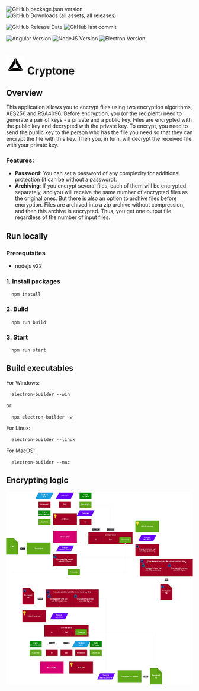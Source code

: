 
![GitHub package.json version](https://img.shields.io/github/package-json/v/vansisto/CryptonePlus?color=black)
![GitHub Downloads (all assets, all releases)](https://img.shields.io/github/downloads/vansisto/CryptonePlus/total)

![GitHub Release Date](https://img.shields.io/github/release-date/vansisto/CryptonePlus)
![GitHub last commit](https://img.shields.io/github/last-commit/vansisto/CryptonePlus)

![Angular Version](https://img.shields.io/badge/v19-red?logo=angular&logoColor=red&label=Angular&labelColor=grey&color=red)
![NodeJS Version](https://img.shields.io/badge/v22-white?logo=node.js&label=NodeJS&labelColor=grey&color=green)
![Electron Version](https://img.shields.io/badge/v33-grey?logo=electron&label=Electron&labelColor=white&color=blue)

# <img src="https://raw.githubusercontent.com/vansisto/CryptonePlus/refs/heads/main/src/assets/favicon.png" width="50" alt="Logo"> Cryptone

## Overview
This application allows you to encrypt files using two encryption algorithms, 
AES256 and RSA4096. Before encryption, you (or the recipient) need to generate 
a pair of keys - a private and a public key. Files are encrypted with the 
public key and decrypted with the private key. To encrypt, you need to send 
the public key to the person who has the file you need so that they can encrypt 
the file with this key. Then you, in turn, will decrypt the received file with 
your private key.

### Features:
* __Password__: You can set a password of any complexity for additional protection 
(it can be without a password).
* __Archiving__: If you encrypt several files, each of them will be encrypted 
separately, and you will receive the same number of encrypted files as the 
original ones. But there is also an option to archive files before encryption. 
Files are archived into a zip archive without compression, and then this archive 
is encrypted. Thus, you get one output file regardless of the number of input files.

## Run locally
### Prerequisites
- nodejs v22

### 1. Install packages
```shell 
  npm install 
```

### 2. Build 
```shell
  npm run build
```

### 3. Start
```shell
  npm run start
```

## Build executables
For Windows:
```shell
  electron-builder --win
```
or
```shell
  npx electron-builder -w
```

For Linux:
```shell
  electron-builder --linux
```

For MacOS:
```shell
  electron-builder --mac
```

## Encrypting logic
![](./CryptoneCipher.png)
